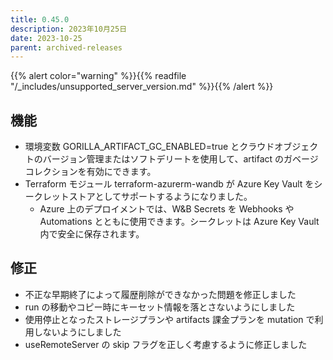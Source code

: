 ```yaml
---
title: 0.45.0
description: 2023年10月25日
date: 2023-10-25
parent: archived-releases
---
```


{{% alert color="warning" %}}{{% readfile "/_includes/unsupported_server_version.md" %}}{{% /alert %}}

## 機能

* 環境変数 GORILLA_ARTIFACT_GC_ENABLED=true とクラウドオブジェクトのバージョン管理またはソフトデリートを使用して、artifact のガベージコレクションを有効にできます。
* Terraform モジュール terraform-azurerm-wandb が Azure Key Vault をシークレットストアとしてサポートするようになりました。
  * Azure 上のデプロイメントでは、W&B Secrets を Webhooks や Automations とともに使用できます。シークレットは Azure Key Vault 内で安全に保存されます。

## 修正

* 不正な早期終了によって履歴削除ができなかった問題を修正しました
* run の移動やコピー時にキーセット情報を落とさないようにしました
* 使用停止となったストレージプランや artifacts 課金プランを mutation で利用しないようにしました
* useRemoteServer の skip フラグを正しく考慮するように修正しました